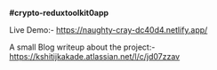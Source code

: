
**#crypto-reduxtoolkit0app**

Live Demo:- https://naughty-cray-dc40d4.netlify.app/

A small Blog writeup about the project:- https://kshitijkakade.atlassian.net/l/c/jd07zzav
